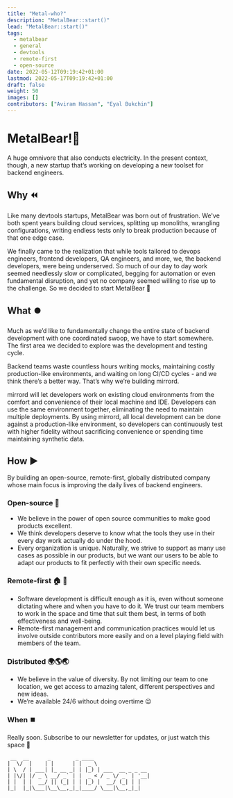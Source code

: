 ```yaml
---
title: "Metal-who?"
description: "MetalBear::start()"
lead: "MetalBear::start()"
tags:
  - metalbear
  - general
  - devtools
  - remote-first
  - open-source
date: 2022-05-12T09:19:42+01:00
lastmod: 2022-05-17T09:19:42+01:00
draft: false
weight: 50
images: []
contributors: ["Aviram Hassan", "Eyal Bukchin"]
---
```


# MetalBear!🐻
A huge omnivore that also conducts electricity. In the present context, though, a new startup that’s working on developing a new toolset for backend engineers.
## Why ⏪
Like many devtools startups, MetalBear was born out of frustration. We've both spent years building cloud services, splitting up monoliths, wrangling configurations, writing endless tests only to break production because of that one edge case.

We finally came to the realization that while tools tailored to devops engineers, frontend developers, QA engineers, and more, we, the backend developers, were being underserved. So much of our day to day work seemed needlessly slow or complicated, begging for automation or even fundamental disruption, and yet no company seemed willing to rise up to the challenge. So we decided to start MetalBear 🐻
## What ⏺️
Much as we’d like to fundamentally change the entire state of backend development with one coordinated swoop, we have to start somewhere. The first area we decided to explore was the development and testing cycle.

Backend teams waste countless hours writing mocks, maintaining costly production-like environments, and waiting on long CI/CD cycles - and we think there’s a better way. That’s why we’re building mirrord.

mirrord will let developers work on existing cloud environments from the comfort and convenience of their local machine and IDE. Developers can use the same environment together, eliminating the need to maintain multiple deployments. By using mirrord, all local development can be done against a production-like environment, so developers can continuously test with higher fidelity without sacrificing convenience or spending time maintaining synthetic data.

## How ▶️
By building an open-source, remote-first, globally distributed company whose main focus is improving the daily lives of backend engineers.

### Open-source 📖
* We believe in the power of open source communities to make good products excellent.
* We think developers deserve to know what the tools they use in their every day work actually do under the hood. 
* Every organization is unique. Naturally, we strive to support as many use cases as possible in our products, but we want our users to be able to adapt our products to fit perfectly with their own specific needs.

### Remote-first 🏠 🏡
* Software development is difficult enough as it is, even without someone dictating where and when you have to do it. We trust our team members to work in the space and time that suit them best, in terms of both effectiveness and well-being.
* Remote-first management and communication practices would let us involve outside contributors more easily and on a level playing field with members of the team.
### Distributed 🌍🌎🌏
* We believe in the value of diversity. By not limiting our team to one location, we get access to amazing talent, different perspectives and new ideas.
* We’re available 24/6 without doing overtime 😉


### When ⏹️ 
Really soon. Subscribe to our newsletter for updates, or just watch this space 🐻

```
 __  __      _        _ ____                  
|  \/  |    | |      | |  _ \                 
| \  / | ___| |_ __ _| | |_) | ___  __ _ _ __ 
| |\/| |/ _ \ __/ _` | |  _ < / _ \/ _` | '__|
| |  | |  __/ || (_| | | |_) |  __/ (_| | |   
|_|  |_|\___|\__\__,_|_|____/ \___|\__,_|_|   
```
